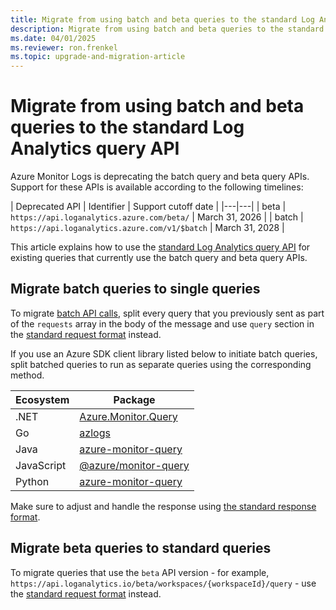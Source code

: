 ```yaml
---
title: Migrate from using batch and beta queries to the standard Log Analytics query API 
description: Migrate from using batch and beta queries to the standard query API.
ms.date: 04/01/2025
ms.reviewer: ron.frenkel
ms.topic: upgrade-and-migration-article
---
```


# Migrate from using batch and beta queries to the standard Log Analytics query API

Azure Monitor Logs is deprecating the batch query and beta query APIs. Support for these APIs is available according to the following timelines:

| Deprecated API | Identifier | Support cutoff date |
|---|---|
| beta | `https://api.loganalytics.azure.com/beta/` | March 31, 2026 |
| batch | `https://api.loganalytics.azure.com/v1/$batch` | March 31, 2028 |

This article explains how to use the [standard Log Analytics query API](overview.md) for existing queries that currently use the batch query and beta query APIs.

## Migrate batch queries to single queries

To migrate [batch API calls](batch-queries.md), split every query that you previously sent as part of the `requests` array in the body of the message and use `query` section in the [standard request format](request-format.md) instead.

If you use an Azure SDK client library listed below to initiate batch queries, split batched queries to run as separate queries using the corresponding method.

| Ecosystem  | Package                                                                                                |
|------------|--------------------------------------------------------------------------------------------------------|
| .NET       | [Azure.Monitor.Query](/dotnet/api/overview/azure/monitor.query-readme)                                 |
| Go         | [azlogs](https://pkg.go.dev/github.com/Azure/azure-sdk-for-go/sdk/monitor/query/azlogs#section-readme) |
| Java       | [azure-monitor-query](/java/api/overview/azure/monitor-query-readme)                                   |
| JavaScript | [@azure/monitor-query](/javascript/api/overview/azure/monitor-query-readme)                            |
| Python     | [azure-monitor-query](/python/api/overview/azure/monitor-query-readme)                                 |

Make sure to adjust and handle the response using [the standard response format](response-format.md).

## Migrate beta queries to standard queries

To migrate queries that use the `beta` API version - for example, `https://api.loganalytics.io/beta/workspaces/{workspaceId}/query` - use the [standard request format](request-format.md) instead.
